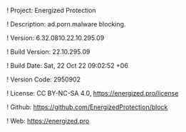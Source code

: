! Project: Energized Protection

! Description: ad.porn.malware blocking.

! Version: 6.32.0810.22.10.295.09

! Build Version: 22.10.295.09

! Build Date: Sat, 22 Oct 22 09:02:52 +06

! Version Code: 2950902

! License: CC BY-NC-SA 4.0, https://energized.pro/license

! Github: https://github.com/EnergizedProtection/block

! Web: https://energized.pro
